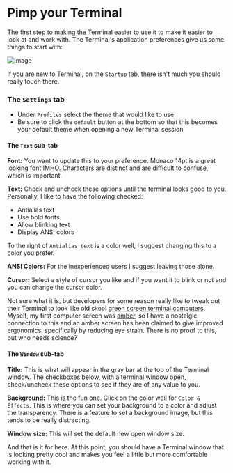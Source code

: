 # Pimp your Terminal

The first step to making the Terminal easier to use it to make it easier to look at and work with. The Terminal's application preferences give us some things to start with:

![image](http://i.imgur.com/BnEFPea.png)

If you are new to Terminal, on the `Startup` tab, there isn't much you should really touch there.

### The `Settings` tab

* Under `Profiles` select the theme that would like to use
* Be sure to click the `default` button at the bottom so that this becomes your default theme when opening a new Terminal session

#### The `Text` sub-tab

**Font:** You want to update this to your preference. Monaco 14pt is a great looking font IMHO. Characters are distinct and are difficult to confuse, which is important.

**Text:** Check and uncheck these options until the terminal looks good to you. Personally, I like to have the following checked:

* Antialias text
* Use bold fonts
* Allow blinking text
* Display ANSI colors

To the right of `Antialias text` is a color well, I suggest changing this to a color you prefer.

**ANSI Colors:** For the inexperienced users I suggest leaving those alone.

**Cursor:** Select a style of cursor you like and if you want it to blink or not and you can change the cursor color.

Not sure what it is, but developers for some reason really like to tweak out their Terminal to look like old skool [green screen terminal computers](http://cdn.osxdaily.com/wp-content/uploads/2011/01/cathode-full-screen.jpg). Myself, my first computer screen was [amber](http://www.vintage-computer.com/images/ibmpcportscreen.jpg), so I have a nostalgic connection to this and an amber screen has been claimed to give improved ergonomics, specifically by reducing eye strain. There is no proof to this, but who needs science?

#### The `Window` sub-tab

**Title:** This is what will appear in the gray bar at the top of the Terminal window. The checkboxes below, with a terminal window open, check/uncheck these options to see if they are of any value to you.

**Background:** This is the fun one. Click on the color well for `Color & Effects`. This is where you can set your background to a color and adjust the transparency. There is a feature to set a background image, but this tends to be really distracting.

**Window size:** This will set the default new open window size.

And that is it for here. At this point, you should have a Terminal window that is looking pretty cool and makes you feel a little but more comfortable working with it.

